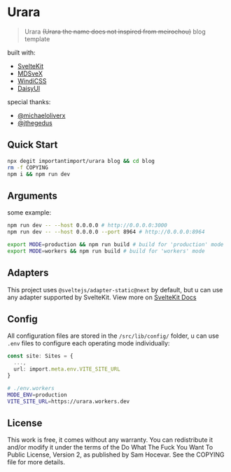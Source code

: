 # Urara

> Urara ~~(Urara the name does not inspired from meirochou)~~ blog template

built with:

- [SvelteKit](https://github.com/sveltejs/kit)
- [MDSveX](https://github.com/pngwn/mdsvex)
- [WindiCSS](https://github.com/windicss/windicss)
- [DaisyUI](https://github.com/saadeghi/daisyui)

special thanks:

- [@michaeloliverx](https://github.com/pngwn/MDsveX/issues/294#issuecomment-907029639)
- [@jthegedus](https://github.com/sveltejs/kit/issues/1258#issuecomment-874482104)

## Quick Start

```bash
npx degit importantimport/urara blog && cd blog
rm -f COPYING
npm i && npm run dev
```

## Arguments

some example:

```bash
npm run dev -- --host 0.0.0.0 # http://0.0.0.0:3000
npm run dev -- --host 0.0.0.0 --port 8964 # http://0.0.0.0:8964
```

```bash
export MODE=production && npm run build # build for 'production' mode
export MODE=workers && npm run build # build for 'workers' mode
```

## Adapters

This project uses `@sveltejs/adapter-static@next` by default, but u can use any adapter supported by SvelteKit. View more on [SvelteKit Docs](https://kit.svelte.dev/docs#adapters)

## Config

All configuration files are stored in the `/src/lib/config/` folder, u can use `.env` files to configure each operating mode individually:

```ts
const site: Sites = {
  ...,
  url: import.meta.env.VITE_SITE_URL
}
```

```bash
# ./env.workers
MODE_ENV=production
VITE_SITE_URL=https://urara.workers.dev
```

## License

This work is free, it comes without any warranty. You can redistribute it and/or modify it under the
terms of the Do What The Fuck You Want To Public License, Version 2,
as published by Sam Hocevar. See the COPYING file for more details.

